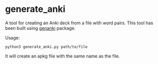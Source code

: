 # generate_anki

A tool for creating an Anki deck from a file with word pairs. This tool has been built using [genanki](https://github.com/kerrickstaley/genanki) package.

Usage:

```
python3 generate_anki.py path/to/file
```

It will create an apkg file with the same name as the file.
